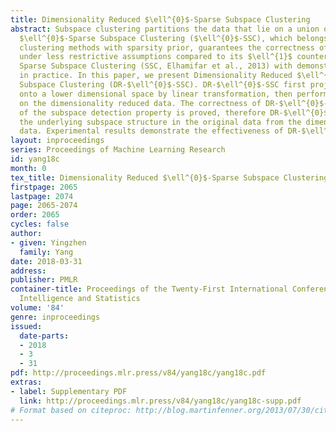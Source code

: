 ```yaml
---
title: Dimensionality Reduced $\ell^{0}$-Sparse Subspace Clustering
abstract: Subspace clustering partitions the data that lie on a union of subspaces.
  $\ell^{0}$-Sparse Subspace Clustering ($\ell^{0}$-SSC), which belongs to the subspace
  clustering methods with sparsity prior, guarantees the correctness of subspace clustering
  under less restrictive assumptions compared to its $\ell^{1}$ counterpart such as
  Sparse Subspace Clustering (SSC, Elhamifar et al., 2013) with demonstrated effectiveness
  in practice. In this paper, we present Dimensionality Reduced $\ell^{0}$-Sparse
  Subspace Clustering (DR-$\ell^{0}$-SSC). DR-$\ell^{0}$-SSC first projects the data
  onto a lower dimensional space by linear transformation, then performs $\ell^{0}$-SSC
  on the dimensionality reduced data. The correctness of DR-$\ell^{0}$-SSC in terms
  of the subspace detection property is proved, therefore DR-$\ell^{0}$-SSC recovers
  the underlying subspace structure in the original data from the dimensionality reduced
  data. Experimental results demonstrate the effectiveness of DR-$\ell^{0}$-SSC.
layout: inproceedings
series: Proceedings of Machine Learning Research
id: yang18c
month: 0
tex_title: Dimensionality Reduced $\ell^{0}$-Sparse Subspace Clustering
firstpage: 2065
lastpage: 2074
page: 2065-2074
order: 2065
cycles: false
author:
- given: Yingzhen
  family: Yang
date: 2018-03-31
address: 
publisher: PMLR
container-title: Proceedings of the Twenty-First International Conference on Artificial
  Intelligence and Statistics
volume: '84'
genre: inproceedings
issued:
  date-parts:
  - 2018
  - 3
  - 31
pdf: http://proceedings.mlr.press/v84/yang18c/yang18c.pdf
extras:
- label: Supplementary PDF
  link: http://proceedings.mlr.press/v84/yang18c/yang18c-supp.pdf
# Format based on citeproc: http://blog.martinfenner.org/2013/07/30/citeproc-yaml-for-bibliographies/
---
```

